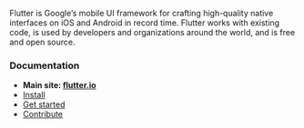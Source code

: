 Flutter is Google’s mobile UI framework for crafting high-quality native
interfaces on iOS and Android in record time. Flutter works with existing code,
is used by developers and organizations around the world, and is free and open
source.

### Documentation

* **Main site: [flutter.io](https://flutter.io/)**
* [Install](https://flutter.io/setup/)
* [Get started](https://flutter.io/getting-started/)
* [Contribute](CONTRIBUTING.md)
